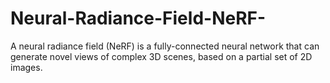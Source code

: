# Neural-Radiance-Field-NeRF-
A neural radiance field (NeRF) is a fully-connected neural network that can generate novel views of complex 3D scenes, based on a partial set of 2D images.
